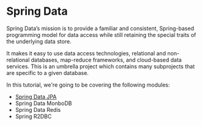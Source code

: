 # Spring Data
Spring Data’s mission is to provide a familiar and consistent, Spring-based programming model for data access while still retaining the special traits of the underlying data store.

It makes it easy to use data access technologies, relational and non-relational databases, map-reduce frameworks, and cloud-based data services. This is an umbrella project which contains many subprojects that are specific to a given database.

In this tutorial, we're going to be covering the following modules:
- [Spring Data JPA](https://github.com/ManuMyGit/CodingTutorials/tree/main/springdata/jpa)
- Spring Data MonboDB
- Spring Data Redis
- Spring R2DBC
